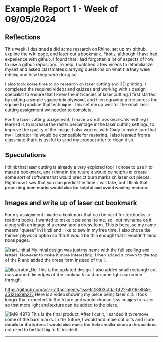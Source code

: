 # Example Report 1 - Week of 09/05/2024 #

## Reflections ##
This week, I designed a did some research on Rhino, set up my github, explore the wiki page, and laser cut a bookmark. Firstly, although I have had experience with github, I found that I had forgotten a lot of aspects of how to use a github repository. To help, I watched a few videos to refamiliarize myself and asked classmates clarifying questions on what file they were editing and how they were doing so. 

I also took some time to do research on laser cutting and 3D printing. I completed the required videos and quizzes and working with a design specialist to ensure that I knew the intricacies of laser cutting. I first started by cutting a simple square into plywood, and then egraving a line across the square to practice that technique. This set me up well for the small laser cutting assignment we needed to complete. 

For the laser cutting assignment, I made a small bookmark. Something I learned is to increase the raster percentage in the laser cutting settings, to improve the quality of the image. I also worked with Cody to make sure that my illustrator file would be compatible for rastering. I also learned from a classmate that it is useful to sand my product after to clean it up.

## Speculations ##

I think that laser cutting is already a very explored tool. I chose to use it to make a bookmark, and I think in the future it would be helpful to create some sort of software that would predict burn marks on laser cut pieces. Right now I saw that you can predict the time it will take, but I think that predicting burn marks would also be helpful and avoid wasting material

## Images and write up of laser cut bookmark ##

For my assignment I made a bookmark that can be used for textbooks or reading books. I wanted to make it personal to me, so I put my name on it along with an image of a crown and a dress form. This is because my name means "queen" in Hindi and I like to sew in my free time. I also chose the thinner plywood option so that it would be thin enough that it wouldn't bend book pages. 

![rani_initial](https://github.com/user-attachments/assets/b29765c1-246e-470d-b6d9-486a08e994b1) 
My intial design was just my name with the full spelling and letters. However to make it more interesting, I then added a crown to the top of the R and added the dress form instead of the I.

![illustrator_file](https://github.com/user-attachments/assets/c51cee51-85e8-4c8c-8343-4acd5b7e4310)
This is the updated design. I also added small rectangle cut outs around the edges of the bookmark so that some light can come through.


https://github.com/user-attachments/assets/3303cfda-bf22-4016-864e-a512ea2eb216
Here is a video showing my piece being laser cut. I took longer that expected. In the future and would choose less images to raster so that more light and texture can be added to the piece.

![IMG_4970](https://github.com/user-attachments/assets/781958f3-669c-4c2c-8b5d-ebde55840f3c)
This is the final product. After I cut it, I sanded it to remove some of the burn marks. In the future, I would add more cut outs and more details to the letters. I would also make the hole smaller since a thread does not need to be that big to fit inside it.


---


